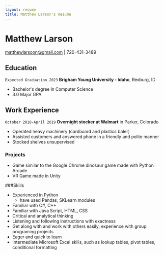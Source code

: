 ```yaml
---
layout: resume
title: Matthew Larson's Resume
---
```

# Matthew Larson


<div id="webaddress">
<a href="matthewlarsoon@gmail.com">matthewlarsoon@gmail.com</a>
| 720-431-3489

<!-- https://www.monique.tech/the-art-of-markdown -->


## Education


`Expected Graduation 2023`
__Brigham Young University - Idaho__, Rexburg, ID

- Bachelor's degree in Computer Science
- 3.0 Major GPA


## Work Experience
`October 2018-April 2019`
__Overnight stocker at Walmart__ in Parker, Colorado
 
- Operated heavy machinery (cardboard and plastics baler)
- Assisted customers and answered phone in a friendly and polite manner
- Stocked shelves unsupervised

### Projects


- Game similar to the Google Chrome dinosaur game made with Python Arcade
- VR Game made in Unity 

###Skills
- Experienced in Python
  - have used Pandas, SKLearn modules
- Familiar with C#, C++
- Familiar with Java Script, HTML, CSS
- Critical and analytical thinking
- Listening and following instructions with exactness
- Get along with and work with others easily; experience with group programing projects
- Eager and quick to learn
- Intermediate Microsoft Excel skills, such as lookup tables, pivot tables, conditional formatting



<!-- ### Footer

Last updated: May 2013 -->



